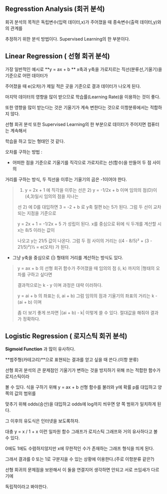 ## Regresstion Analysis (회귀 분석)

회귀 분석의 목적은 독립변수(입력 데이터,x)가 주어졌을 때 종속변수(출력 데이터,y)와의 관계를

추정하기 위한 분석 방법이다. Supervised Learning의 한 부분이다.

## Linear Regression ( 선형 회귀 분석)

가장 일반적인 예시로 **y = ax + b ** x축과 y축을 가로지르는 직선(분류선,기울기)을 기준으로 어떤 데이터가

주어졌을 때 e(오차)가 제일 적은 곳을 기준으로 결과 데이터가 나오게 된다.

마지막 데이터의 영향을 많이 받으므로 학습률(Learning Rate)을 이용하는 것이 좋다.

또한 영향을 많이 받는다는 것은 기울기가 계속 변한다는 것으로 이항분류에서는 적합하지 않다.

선형 회귀 분석 또한 Supervised Learning의 한 부분으로 데이터가 주어지면 컴퓨터는 계속해서

학습을 하고 있는 형태인 것 같다.

오차를 구하는 방법 : 

- 어떠한 점을 기준으로 기울기를 직각으로 가로지르는 선(함수)을 만들어 두 점 사이의

거리를 구하는 방식, 두 직선을 이루는 기울기의 곱은 -1이어야 한다.

>  1)  y = 2x + 1 에 직각을 이루는 선은 2) y = -1/2x + b 이며 임의의 점(D)이 (4,3)일시 임의의 점을 지나는
>
> 선 2) 에 D를 대입하면 3 = -2 + b 로 y축 절편 b는 5가 된다. 그럼 두 선이 교차되는 지점을 기준으로
>
> y = 2x + 1 = -1/2x + 5 가 성립이 된다. x를 중심으로 뒤에 식 두개를 계산할 시 x는 8/5 이라는 값이
>
> 나오고 y는 21/5 값이 나온다. 그럼 두 점 사이의 거리는 ((4 - 8/5)² + (3 - 21/5)²)½ = e(오차) 가 된다.

- 그냥 y축을 중심으로 (|) 형태의 거리를 계산하는 방식도 있다.

>   y = ax + b 의 선형 회귀 함수가 주어졌을 때 임의의 점 (i, k) 까지의 |형태의 오차를 구하고 싶다면
>
> 결과적으로는 k - y 이며 과정은 대략 이러하다.
>
> y = ai + b 의 좌표는 (i, ai + b) 그럼 임의의 점과 기울기의 좌표의 거리는 k - (ai + b) 이며
>
> 좀 더 보기 좋게 쓰자면 |(ai + b) - k| 이렇게 쓸 수 있다. 절대값을 해줘야 결과가 정확하다.

## Logistic Regression ( 로지스틱 회귀 분석)

**Sigmoid Function** 과 많이 유사하다.

**범주형(카테고리)**으로 표현되는 결과를 얻고 싶을 때 쓴다.(이항 분류)

선형 회귀 분석의 큰 문제점인 기울기가 변하는 것을 방지하기 위해 쓰는 적합한 함수가 로지스틱이라

볼 수 있다. 식을 구하기 위해 y = ax + b 선형 함수를 불러와 y에 확률 p를 대입하고 양 쪽의 값의 범위를

맞추기 위해 odds(승산)을 대입하고 odds에 log까지 씌우면 양 쪽 범위가 일치하게 된다.

그 이후의 유도식은 인터넷을 보도록하자.

대충 y = x / 1 + x 이런 일차원 함수 그래프가 로지스틱 그래프와 거의 유사하다고 볼 수 있다.

0에도 1에도 수렴하지않지만 x에 무한적인 수가 존재하는 그래프 형식을 띄게 된다.

그래서 결과를 0 또는 1로 구분지을 수 있는 상황에 이용한다.(주로 이항분류 같은?)

선형 회귀의 문제점을 보완해서 이 둘을 연결지어 생각하면 안되고 서로 쓰임새가 다르기에

독립적이라고 봐야한다.

